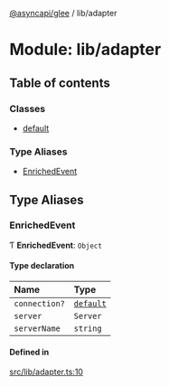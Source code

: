 [@asyncapi/glee](../README.md) / lib/adapter

# Module: lib/adapter

## Table of contents

### Classes

- [default](../classes/lib_adapter.default.md)

### Type Aliases

- [EnrichedEvent](lib_adapter.md#enrichedevent)

## Type Aliases

### EnrichedEvent

Ƭ **EnrichedEvent**: `Object`

#### Type declaration

| Name | Type |
| :------ | :------ |
| `connection?` | [`default`](../classes/lib_connection.default.md) |
| `server` | `Server` |
| `serverName` | `string` |

#### Defined in

[src/lib/adapter.ts:10](https://github.com/asyncapi/glee/blob/c59c779/src/lib/adapter.ts#L10)
